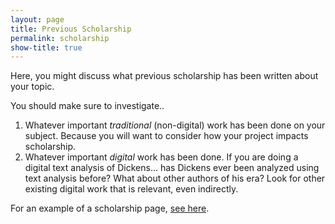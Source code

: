 ```yaml
---
layout: page
title: Previous Scholarship
permalink: scholarship
show-title: true
---
```


Here, you might discuss what previous scholarship has been written about your topic.

You should make sure to investigate..

1. Whatever important *traditional* (non-digital) work has been done on your subject. Because you will want to consider how your project impacts scholarship.
2. Whatever important *digital* work has been done. If you are doing a digital text analysis of Dickens... has Dickens ever been analyzed using text analysis before? What about other authors of his era? Look for other existing digital work that is relevant, even indirectly.

For an example of a scholarship page, [see here](https://confederate-memorials-project.readthedocs.io/en/latest/digital-methods-and-historical-scholarship/).
